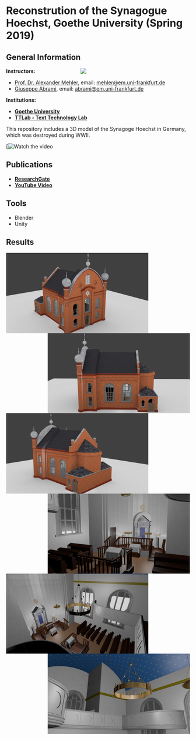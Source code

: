 # Reconstrution of the Synagogue Hoechst, Goethe University (Spring 2019)

## General Information
<img align="right" width="300" height="" src="https://upload.wikimedia.org/wikipedia/commons/1/1e/Logo-Goethe-University-Frankfurt-am-Main.svg">

**Instructors:**
* [Prof. Dr. Alexander Mehler](https://www.texttechnologylab.org/team/alexander-mehler/), email: mehler@em.uni-frankfurt.de
* [Giuseppe Abrami](https://www.texttechnologylab.org/team/giuseppe-abrami/), email: abrami@em.uni-frankfurt.de

**Institutions:**
  * **[Goethe University](http://www.informatik.uni-frankfurt.de/index.php/en/)**
  * **[TTLab - Text Technology Lab](https://www.texttechnologylab.org/)**
  

This repository includes a 3D model of the Synagoge Hoechst in Germany, which was destroyed during WWII.

[![Watch the video](https://www.youtube.com/watch?v=D5pH_EUDmik)

## Publications ##
  * **[ResearchGate](https://www.researchgate.net/publication/344830141_Rekonstruktion_der_Synagoge_Hochst)**
  * **[YouTube Video](https://www.youtube.com/watch?v=D5pH_EUDmik)**
  
## Tools ## 
* Blender
* Unity

## Results ##

<img align="left" width="390" height="" src="Images%20of%20the%20reconstruction/Exterior/Exterior%202.png">
<img align="right" width="390" height="" src="Images%20of%20the%20reconstruction/Exterior/Exterior%204.png">

<img align="left" width="390" height="" src="Images%20of%20the%20reconstruction/Exterior/Exterior%205.png">
<img align="right" width="390" height="" src="Images%20of%20the%20reconstruction/Interior/Interior%201.png">

<img align="left" width="390" height="" src="Images%20of%20the%20reconstruction/Interior/Interior%202.png">
<img align="right" width="390" height="" src="Images%20of%20the%20reconstruction/Interior/Interior%203.png">

